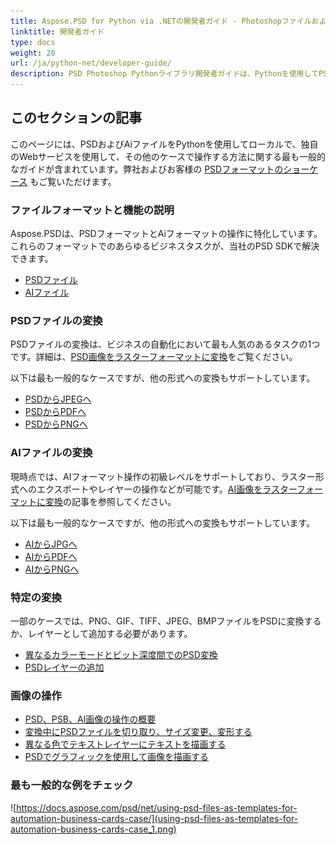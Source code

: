 ```yaml
---
title: Aspose.PSD for Python via .NETの開発者ガイド - PhotoshopファイルおよびIllustratorファイル操作API
linktitle: 開発者ガイド
type: docs
weight: 20
url: /ja/python-net/developer-guide/
description: PSD Photoshop Pythonライブラリ開発者ガイドは、Pythonを使用してPSDおよびAiファイルをローカルで操作したり、独自のWebサービスを介して操作したり、他のケースで操作したりする方法について説明しています。
---
```


## **このセクションの記事**
このページには、PSDおよびAiファイルをPythonを使用してローカルで、独自のWebサービスを使用して、その他のケースで操作する方法に関する最も一般的なガイドが含まれています。弊社およびお客様の [PSDフォーマットのショーケース](/psd/ja/python-net/showcases/) もご覧いただけます。

### **ファイルフォーマットと機能の説明**
Aspose.PSDは、PSDフォーマットとAiフォーマットの操作に特化しています。これらのフォーマットでのあらゆるビジネスタスクが、当社のPSD SDKで解決できます。

- [PSDファイル](/psd/ja/net/psd-file/)
- [AIファイル](/psd/ja/net/ai-adobe-illustrator-format/)

### **PSDファイルの変換**
PSDファイルの変換は、ビジネスの自動化において最も人気のあるタスクの1つです。詳細は、[PSD画像をラスターフォーマットに変換](/psd/ja/python-net/converting-psd-image-to-raster-format/)をご覧ください。

以下は最も一般的なケースですが、他の形式への変換もサポートしています。

- [PSDからJPEGへ](/psd/ja/python-net/convert/psd-to-jpg/)
- [PSDからPDFへ](/psd/ja/python-net/convert/psd-to-pdf/)
- [PSDからPNGへ](/psd/ja/python-net/convert/psd-to-png/)

### **AIファイルの変換**
現時点では、AIフォーマット操作の初級レベルをサポートしており、ラスター形式へのエクスポートやレイヤーの操作などが可能です。[AI画像をラスターフォーマットに変換](/psd/ja/python-net/ai-file-manipulation/)の記事を参照してください。

以下は最も一般的なケースですが、他の形式への変換もサポートしています。

- [AIからJPGへ](/psd/ja/python-net/convert/ai-to-jpg/)
- [AIからPDFへ](/psd/ja/python-net/convert/ai-to-pdf/)
- [AIからPNGへ](/psd/ja/python-net/convert/ai-to-png/)

### **特定の変換**
一部のケースでは、PNG、GIF、TIFF、JPEG、BMPファイルをPSDに変換するか、レイヤーとして追加する必要があります。

- [異なるカラーモードとビット深度間でのPSD変換](/psd/ja/python-net/bit-depth-color-mode-convert/)
- [PSDレイヤーの追加](/psd/ja/python-net/add-layer-from-file-for-editing/)

### **画像の操作**
- [PSD、PSB、AI画像の操作の概要](/psd/ja/python-net/update-psd-psb-files-with-python/)
- [変換中にPSDファイルを切り取り、サイズ変更、変形する](/psd/ja/python-net/psd-layer-manipulation/)
- [異なる色でテキストレイヤーにテキストを描画する](/psd/ja/python-net/working-with-drawing-images/)
- [PSDでグラフィックを使用して画像を描画する](/psd/ja/python-net/graphics-api/)

### **最も一般的な例をチェック**

![https://docs.aspose.com/psd/net/using-psd-files-as-templates-for-automation-business-cards-case/](using-psd-files-as-templates-for-automation-business-cards-case_1.png)
